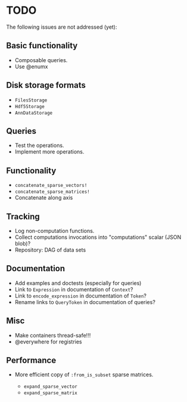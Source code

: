 # TODO

The following issues are not addressed (yet):

## Basic functionality

  - Composable queries.
  - Use @enumx

## Disk storage formats

  - `FilesStorage`
  - `Hdf5Storage`
  - `AnnDataStorage`

## Queries

  - Test the operations.
  - Implement more operations.

## Functionality

  - `concatenate_sparse_vectors!`
  - `concatenate_sparse_matrices!`
  - Concatenate along axis

## Tracking

  - Log non-computation functions.
  - Collect computations invocations into "computations" scalar (JSON blob)?
  - Repository: DAG of data sets

## Documentation

  - Add examples and doctests (especially for queries)
  - Link to `Expression` in documentation of `Context`?
  - Link to `encode_expression` in documentation of `Token`?
  - Rename links to `QueryToken` in documentation of queries?

## Misc

  - Make containers thread-safe!!!
  - @everywhere for registries

## Performance

  - More efficient copy of `:from_is_subset` sparse matrices.
    
      + `expand_sparse_vector`
      + `expand_sparse_matrix`
